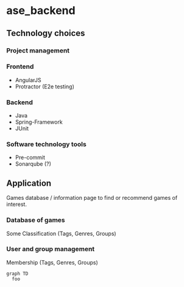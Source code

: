 # ase_backend

## Technology choices

### Project management

### Frontend

* AngularJS
* Protractor (E2e testing)

### Backend

* Java
* Spring-Framework
* JUnit

### Software technology tools

* Pre-commit
* Sonarqube (?)

## Application

Games database / information page to find or recommend games of interest.

### Database of games

Some Classification (Tags, Genres, Groups)

### User and group management

Membership (Tags, Genres, Groups)

```mermaid
graph TD
  foo
```

